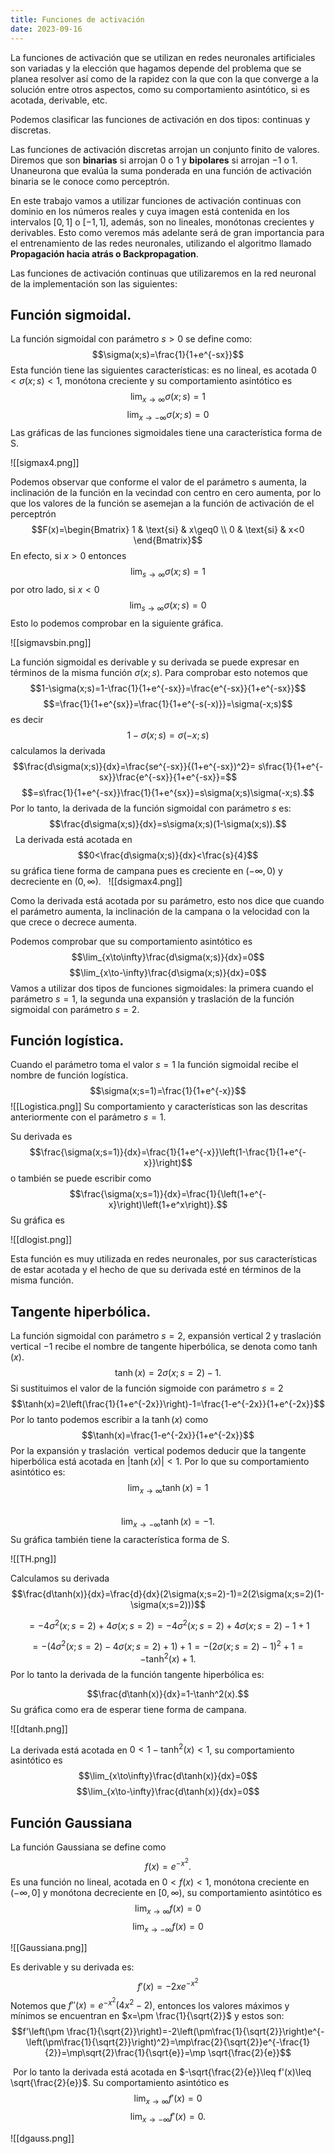 ```yaml
---
title: Funciones de activación
date: 2023-09-16
---
```

La funciones de activación que se utilizan en redes neuronales artificiales son variadas y la elección que hagamos depende del problema que se planea resolver así como de la rapidez con la que con la que converge a la solución entre otros aspectos, como su comportamiento asintótico, si es acotada, derivable, etc.

Podemos clasificar las funciones de activación en dos tipos: continuas y discretas.

Las funciones de activación discretas arrojan un conjunto finito de valores. Diremos que son **binarias** si arrojan $0$ o $1$ y **bipolares** si arrojan $−1$ o $1$. Unaneurona que evalúa la suma ponderada en una función de activación binaria se le conoce como perceptrón.

En este trabajo vamos a utilizar funciones de activación continuas con dominio en los números reales y cuya imagen está contenida en los intervalos $[0, 1]$ o $[−1, 1]$, además, son no lineales, monótonas crecientes y derivables. Esto como veremos más adelante será de gran importancia para el entrenamiento de las redes neuronales, utilizando el algoritmo llamado **Propagación hacia atrás o Backpropagation**.

Las funciones de activación continuas que utilizaremos en la red neuronal de la implementación son las siguientes:

## Función sigmoidal.
La función sigmoidal con parámetro $s > 0$ se define como:
$$\sigma(x;s)=\frac{1}{1+e^{-sx}}$$
Esta función tiene las siguientes características: es no lineal, es acotada $0 < \sigma(x; s) < 1$, monótona creciente y su comportamiento asintótico es
$$\lim_{x\to\infty}\sigma(x;s)=1$$
$$\lim_{x\to-\infty}\sigma(x;s)=0$$
Las gráficas de las funciones sigmoidales tiene una característica forma de S.

![[sigmax4.png]]

Podemos observar que conforme el valor de el parámetro s aumenta, la inclinación de la función en la vecindad con centro en cero aumenta, por lo que los valores de la función se asemejan a la función de activación de el perceptrón
$$F(x)=\begin{Bmatrix}
1 & \text{si} & x\geq0 \\
0 & \text{si} & x<0
\end{Bmatrix}$$
En efecto, si $x > 0$ entonces
$$\lim_{s\to\infty}\sigma(x;s)=1$$
por otro lado, si $x < 0$
$$\lim_{s\to\infty}\sigma(x;s)=0$$
Esto lo podemos comprobar en la siguiente gráfica.

![[sigmavsbin.png]]

La función sigmoidal es derivable y su derivada se puede expresar en términos de la misma función $\sigma(x; s)$. Para comprobar esto notemos que
$$1-\sigma(x;s)=1-\frac{1}{1+e^{-sx}}=\frac{e^{-sx}}{1+e^{-sx}}$$
$$=\frac{1}{1+e^{sx}}=\frac{1}{1+e^{-s(-x)}}=\sigma(-x;s)$$
es decir
$$1-\sigma(x;s)=\sigma(-x;s)$$
calculamos la derivada
$$\frac{d\sigma(x;s)}{dx}=\frac{se^{-sx}}{(1+e^{-sx})^2}= s\frac{1}{1+e^{-sx}}\frac{e^{-sx}}{1+e^{-sx}}=$$
$$=s\frac{1}{1+e^{-sx}}\frac{1}{1+e^{sx}}=s\sigma(x;s)\sigma(-x;s).$$
Por lo tanto, la derivada de la función sigmoidal con parámetro $s$ es:
  $$\frac{d\sigma(x;s)}{dx}=s\sigma(x;s)(1-\sigma(x;s)).$$
  La derivada está acotada en $$0<\frac{d\sigma(x;s)}{dx}<\frac{s}{4}$$ su gráfica tiene forma de campana pues es creciente en $(−\infty, 0)$ y decreciente en $(0,\infty)$.
  ![[dsigmax4.png]]

Como la derivada está acotada por su parámetro, esto nos dice que cuando el parámetro aumenta, la inclinación de la campana o la velocidad con la que crece o decrece aumenta.

Podemos comprobar que su comportamiento asintótico es
$$\lim_{x\to\infty}\frac{d\sigma(x;s)}{dx}=0$$
$$\lim_{x\to-\infty}\frac{d\sigma(x;s)}{dx}=0$$
Vamos a utilizar dos tipos de funciones sigmoidales: la primera cuando el parámetro $s = 1$, la segunda una expansión y traslación de la función sigmoidal con parámetro $s = 2$.
## Función logística.
Cuando el parámetro toma el valor $s = 1$ la función sigmoidal recibe el nombre de función logística.
$$\sigma(x;s=1)=\frac{1}{1+e^{-x}}$$
![[Logistica.png]]
Su comportamiento y características son las descritas anteriormente con el parámetro $s = 1$.

Su derivada es
$$\frac{\sigma(x;s=1)}{dx}=\frac{1}{1+e^{-x}}\left(1-\frac{1}{1+e^{-x}}\right)$$
o también se puede escribir como
$$\frac{\sigma(x;s=1)}{dx}=\frac{1}{\left(1+e^{-x}\right)\left(1+e^x\right)}.$$
Su gráfica es

![[dlogist.png]]

Esta función es muy utilizada en redes neuronales, por sus características de estar acotada y el hecho de que su derivada esté en términos de la misma función.

## Tangente hiperbólica.
La función sigmoidal con parámetro $s = 2$, expansión vertical $2$ y traslación vertical $−1$ recibe el nombre de tangente hiperbólica, se denota como $\tanh(x)$.
$$\tanh(x)=2\sigma(x;s=2)-1.$$
Si sustituimos el valor de la función sigmoide con parámetro $s=2$
$$\tanh(x)=2\left(\frac{1}{1+e^{-2x}}\right)-1=\frac{1-e^{-2x}}{1+e^{-2x}}$$
Por lo tanto podemos escribir a la $\tanh(x)$ como
$$\tanh(x)=\frac{1-e^{-2x}}{1+e^{-2x}}$$
Por la expansión y traslación  vertical podemos deducir que la tangente hiperbólica está acotada en $|\tanh(x)|<1$. Por lo que su comportamiento asintótico es:
$$\displaystyle\lim_{x\to\infty}\tanh(x)=1$$  $$\displaystyle\lim_{x\to-\infty}\tanh(x)=-1.$$
Su gráfica también tiene la característica forma de S.

![[TH.png]]

Calculamos su derivada
$$\frac{d\tanh(x)}{dx}=\frac{d}{dx}(2\sigma(x;s=2)-1)=2(2\sigma(x;s=2)(1-\sigma(x;s=2)))$$

$$=-4\sigma^2(x;s=2)+4\sigma(x;s=2)=-4\sigma^2(x;s=2)+4\sigma(x;s=2)-1+1$$

$$=-(4\sigma^2(x;s=2)-4\sigma(x;s=2)+1)+1=-(2\sigma(x;s=2)-1)^2+1=-\tanh^2(x)+1.$$
Por lo tanto la derivada de la función tangente hiperbólica es:

$$\frac{d\tanh(x)}{dx}=1-\tanh^2(x).$$
Su gráfica como era de esperar tiene forma de campana.

![[dtanh.png]]

La derivada está acotada en $0<1-\tanh^2(x)<1$, su comportamiento asintótico es
$$\lim_{x\to\infty}\frac{d\tanh(x)}{dx}=0$$
$$\lim_{x\to-\infty}\frac{d\tanh(x)}{dx}=0$$
## Función Gaussiana

La función Gaussiana se define como
$$f(x)=e^{-x^2}.$$
Es una función no lineal, acotada en $0<f(x)<1$, monótona creciente en $(-\infty,0]$ y monótona decreciente en $[0,\infty)$, su comportamiento asintótico es
$$\lim_{x\to\infty}f(x)=0$$
$$\lim_{x\to-\infty}f(x)=0$$

![[Gaussiana.png]]

Es derivable y su derivada es:
$$f'(x)=-2xe^{-x^2}$$
Notemos que $f''(x)=e^{-x^2}(4x^2-2)$, entonces los valores máximos y mínimos se encuentran en $x=\pm \frac{1}{\sqrt{2}}$ y estos son:
$$f'\left(\pm \frac{1}{\sqrt{2}}\right)=-2\left(\pm\frac{1}{\sqrt{2}}\right)e^{-\left(\pm\frac{1}{\sqrt{2}}\right)^2}=\mp\frac{2}{\sqrt{2}}e^{-\frac{1}{2}}=\mp\sqrt{2}\frac{1}{\sqrt{e}}=\mp \sqrt{\frac{2}{e}}$$

 Por lo tanto la derivada está acotada en $-\sqrt{\frac{2}{e}}\leq f'(x)\leq \sqrt{\frac{2}{e}}$.
Su comportamiento asintótico es
$$\displaystyle\lim_{x\to\infty}f'(x)=0$$
$$\displaystyle\lim_{x\to-\infty}f'(x)=0.$$

![[dgauss.png]]